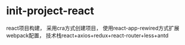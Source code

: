 # init-project-react
react项目构建，
采用cra方式创建项目，
使用react-app-rewired方式扩展webpack配置，
技术栈react+axios+redux+react-router+less+antd
